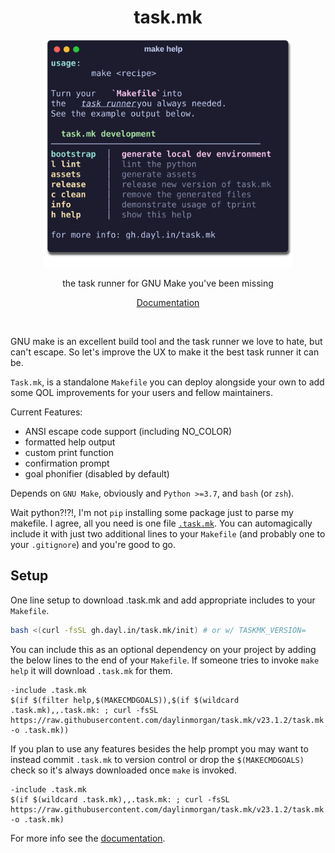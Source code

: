 <div align="center">
  <h1 align="center"> task.mk </h1>
  <img src="./assets/help.svg" alt="help" width=400 >
  <p align="center">
  the task runner for GNU Make you've been missing
  </p>
  <p align="center">
  <a href="https://gh.dayl.in/task.mk">Documentation</a>
  </p>
</div>
</br>

GNU make is an excellent build tool and the task runner we love to hate, but can't escape.
So let's improve the UX to make it the best task runner it can be.

`Task.mk`, is a standalone `Makefile` you can deploy alongside your own
to add some QOL improvements for your users and fellow maintainers.

Current Features:

  - ANSI escape code support (including NO_COLOR) 
  - formatted help output
  - custom print function
  - confirmation prompt
  - goal phonifier (disabled by default)

Depends on `GNU Make`, obviously and `Python >=3.7`, and `bash` (or `zsh`).

Wait python?!?!, I'm not `pip` installing some package just to parse my makefile.
I agree, all you need is one file [`.task.mk`](./task.mk).
You can automagically include it with just two additional lines to your `Makefile` (and probably one to your `.gitignore`) and you're good to go.

## Setup

One line setup to download .task.mk and add appropriate includes to your `Makefile`.
```bash
bash <(curl -fsSL gh.dayl.in/task.mk/init) # or w/ TASKMK_VERSION=
```

You can include this as an optional dependency on your project by adding the below lines to the end of your `Makefile`.
If someone tries to invoke `make help` it will download `.task.mk` for them.

```make
-include .task.mk
$(if $(filter help,$(MAKECMDGOALS)),$(if $(wildcard .task.mk),,.task.mk: ; curl -fsSL https://raw.githubusercontent.com/daylinmorgan/task.mk/v23.1.2/task.mk -o .task.mk))
```

If you plan to use any features besides the help prompt you may want to instead commit `.task.mk` to version control or drop the `$(MAKECMDGOALS)` check so it's always downloaded once `make` is invoked.

```make
-include .task.mk
$(if $(wildcard .task.mk),,.task.mk: ; curl -fsSL https://raw.githubusercontent.com/daylinmorgan/task.mk/v23.1.2/task.mk -o .task.mk)
```

For more info see the [documentation](https://gh.dayl.in/task.mk).
